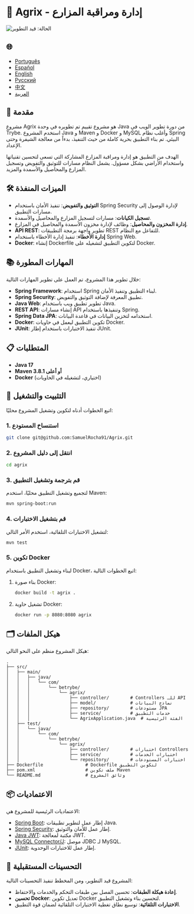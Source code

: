 # 🌱 Agrix - إدارة ومراقبة المزارع

![الحالة: قيد التطوير](https://img.shields.io/badge/status-in%20development-yellow)

<h2>🌐</h2>
<ul>
  <li><a href="https://github.com/SamuelRocha91/Agrix" target="_blank">Português</a></li>
  <li><a href="https://github.com/SamuelRocha91/Agrix/blob/main/README_es.md" target="_blank">Español</a></li>
  <li><a href="https://github.com/SamuelRocha91/Agrix/blob/main/README_en.md" target="_blank">English</a></li>
  <li><a href="https://github.com/SamuelRocha91/Agrix/blob/main/README_ru.md" target="_blank">Русский</a></li>
  <li><a href="https://github.com/SamuelRocha91/Agrix/blob/main/README_ch.md" target="_blank">中文</a></li>
  <li><a href="https://github.com/SamuelRocha91/Agrix/blob/main/README_ar.md" target="_blank">العربية</a></li>
</ul>

## 📜 مقدمة

مشروع Agrix هو مشروع تقييم تم تطويره في وحدة Java من دورة تطوير الويب في Trybe. استخدم المشروع Java و Maven و Docker و MySQL وأغلب نظام Spring البيئي. تم بناء التطبيق بحرية كاملة من حيث التنفيذ، بدءاً من معالجة الشيفرة وحتى الإعداد.

الهدف من التطبيق هو إدارة ومراقبة المزارع المشاركة التي تسعى لتحسين تقنياتها واستخدام الأراضي بشكل مسؤول. يشمل النظام مسارات للتوثيق والتفويض وتسجيل المزارع والمحاصيل والأسمدة والمزيد.

## 🛠️ الميزات المنفذة

- **التوثيق والتفويض**: تنفيذ الأمان باستخدام Spring Security لإدارة الوصول إلى مسارات التطبيق.
- **تسجيل الكيانات**: مسارات لتسجيل المزارع والمحاصيل والأسمدة.
- **إدارة المخزون والمحاصيل**: وظائف لإدارة مخزون الأسمدة والمحاصيل في المزارع.
- **API REST**: تطوير واجهة برمجة التطبيقات REST للتفاعل مع النظام.
- **إدارة الأخطاء**: تنفيذ إدارة الأخطاء باستخدام Spring Web.
- **Docker**: إنشاء Dockerfile لتكوين التطبيق لتشغيله على Docker.

## 📚 المهارات المطورة

خلال تطوير هذا المشروع، تم العمل على تطوير المهارات التالية:

- **Spring Framework**: استخدام Spring لبناء التطبيق وتنفيذ الأمان.
- **Spring Security**: تطبيق المعرفة لإضافة التوثيق والتفويض.
- **Java Web**: تطوير تطبيق ويب باستخدام Java.
- **REST API**: إنشاء مسارات API وتنفيذها باستخدام Spring.
- **Spring Data JPA**: استخدامه لتخزين البيانات في قاعدة البيانات.
- **Docker**: تكوين التطبيق ليعمل في حاويات Docker.
- **JUnit**: تنفيذ الاختبارات باستخدام إطار JUnit.

## 📋 المتطلبات

- **Java 17**
- **Maven 3.8.1 أو أعلى**
- **Docker** (اختياري، لتشغيله في الحاويات)

## 🔧 التثبيت والتشغيل

اتبع الخطوات أدناه لتكوين وتشغيل المشروع محليًا:

### 1. استنساخ المستودع

```bash
git clone git@github.com:SamuelRocha91/Agrix.git
```

### 2. انتقل إلى دليل المشروع

```bash
cd agrix
```

### 3. قم بترجمة وتشغيل التطبيق

لتجميع وتشغيل التطبيق محليًا، استخدم Maven:

```bash
mvn spring-boot:run
```

### 4. قم بتشغيل الاختبارات

لتشغيل الاختبارات التلقائية، استخدم الأمر التالي:

```bash
mvn test
```

### 5. تكوين Docker

لبناء وتشغيل التطبيق باستخدام Docker، اتبع الخطوات التالية:

1. بناء صورة Docker:

   ```bash
   docker build -t agrix .
   ```

2. تشغيل حاوية Docker:

   ```bash
   docker run -p 8080:8080 agrix
   ```

## 🗂️ هيكل الملفات

هيكل المشروع منظم على النحو التالي:

```
.
├── src/
│   ├── main/
│   │   ├── java/
│   │   │   └── com/
│   │   │       └── betrybe/
│   │   │           └── agrix/
│   │   │               ├── controller/        # Controllers للـ API
│   │   │               ├── model/             # نماذج البيانات
│   │   │               ├── repository/        # مستودعات JPA
│   │   │               ├── service/           # خدمات التطبيق
│   │   │               └── AgrixApplication.java  # الفئة الرئيسية
│   ├── test/
│   │   └── java/
│   │       └── com/
│   │           └── betrybe/
│   │               └── agrix/
│   │                   ├── controller/        # اختبارات Controllers
│   │                   ├── service/           # اختبارات الخدمات
│   │                   └── repository/        # اختبارات المستودعات
├── Dockerfile                # Dockerfile لتكوين التطبيق
├── pom.xml                   # ملف تكوين Maven
└── README.md                 # وثائق المشروع
```

## 📦 الاعتماديات

الاعتماديات الرئيسية للمشروع هي:

- [Spring Boot](https://spring.io/projects/spring-boot): إطار عمل لتطوير تطبيقات Java.
- [Spring Security](https://spring.io/projects/spring-security): إطار عمل للأمان والتوثيق.
- [Java JWT](https://github.com/auth0/java-jwt): مكتبة لمعالجة JWT.
- [MySQL Connector/J](https://dev.mysql.com/downloads/connector/j/): موصل JDBC لـ MySQL.
- [JUnit](https://junit.org/junit5/): إطار عمل للاختبارات الوحدوية.

## 🚀 التحسينات المستقبلية

المشروع قيد التطوير، ومن المخطط تنفيذ التحسينات التالية:

- **إعادة هيكلة الطبقات**: تحسين الفصل بين طبقات التحكم والخدمات والاحتفاظ.
- **تحسين Docker**: تعديل تكوين Docker لتحسين بناء وتشغيل التطبيق.
- **الاختبارات التلقائية**: توسيع نطاق تغطية الاختبارات التلقائية لضمان قوة التطبيق.
